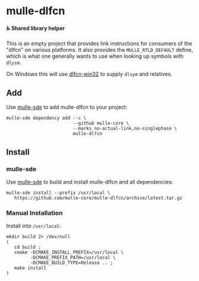 # mulle-dlfcn

#### ♿️ Shared library helper

This is an empty project that provides link instructions for consumers
of the "dlfcn" on various platforms. It also provides the
`MULLE_RTLD_DEFAULT` define, which is what one generally wants to use when
looking up symbols with `dlysm`.

On Windows this will use [dlfcn-win32]() to supply `dlsym` and relatives.

## Add

Use [mulle-sde](//github.com/mulle-sde) to add mulle-dlfcn to your project:

```
mulle-sde dependency add --c \
                         --github mulle-core \
                         --marks no-actual-link,no-singlephase \
                         mulle-dlfcn
```


## Install

### mulle-sde

Use [mulle-sde](//github.com/mulle-sde) to build and install mulle-dlfcn and all dependencies:

```
mulle-sde install --prefix /usr/local \
   https://github.com/mulle-core/mulle-dlfcn/archive/latest.tar.gz
```

### Manual Installation

Install into `/usr/local`:

```
mkdir build 2> /dev/null
(
   cd build ;
   cmake -DCMAKE_INSTALL_PREFIX=/usr/local \
         -DCMAKE_PREFIX_PATH=/usr/local \
         -DCMAKE_BUILD_TYPE=Release .. ;
   make install
)
```



